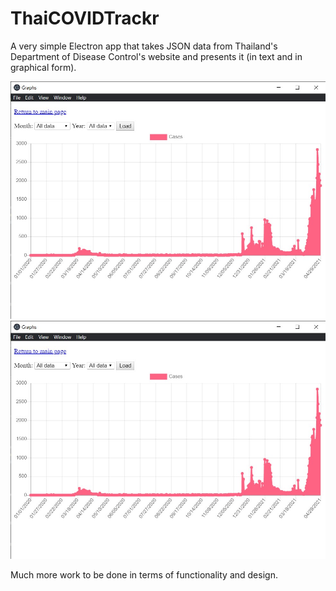 # ThaiCOVIDTrackr
A very simple Electron app that takes JSON data from Thailand's Department of Disease Control's website and presents it (in text and in graphical form).

![Home page screenshot](https://github.com/mythicalbadger/COVIDTrackr/blob/main/resources/images/second_build/second_build_graph.jpg)
![Graph page screenshot](https://github.com/mythicalbadger/COVIDTrackr/blob/main/resources/images/second_build/second_build_graph.jpg)

Much more work to be done in terms of functionality and design.

